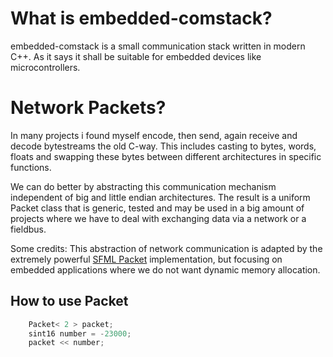 # What is embedded-comstack?
embedded-comstack is a small communication stack written in modern C++. 
As it says it shall be suitable for embedded devices like microcontrollers.

# Network Packets?
In many projects i found myself encode, then send, again receive and decode bytestreams the old C-way.
This includes casting to bytes, words, floats and swapping these bytes between different architectures in specific functions. 

We can do better by abstracting this communication mechanism independent of big and little endian architectures. The result is a uniform Packet class that is generic, tested and may be used in a big amount of projects where we have to deal with exchanging data via a network or a fieldbus.

Some credits:
This abstraction of network communication is adapted by the extremely powerful [SFML Packet](http://www.sfml-dev.org/tutorials/2.3/network-packet.php#problems-that-need-to-be-solved) implementation, but focusing on embedded applications where we do not want dynamic memory allocation.

## How to use Packet

```c++
    Packet< 2 > packet;
    sint16 number = -23000;
    packet << number;
```
